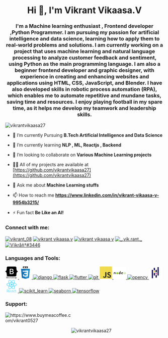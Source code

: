 <h1 align="center">Hi 👋, I'm Vikrant Vikaasa.V</h1>
<h3 align="center">I'm a Machine learning enthusiast , Frontend developer ,Python Programmer. I am pursuing my passion for artificial intelligence and data science, learning how to apply them to real-world problems and solutions. I am currently working on a project that uses machine learning and natural language processing to analyze customer feedback and sentiment, using Python as the main programming language. I am also a beginner frontend developer and graphic designer, with experience in creating and enhancing websites and applications using HTML, CSS, JavaScript, and Blender. I have also developed skills in robotic process automation (RPA), which enables me to automate repetitive and mundane tasks, saving time and resources. I enjoy playing football in my spare time, as it helps me develop my teamwork and leadership skills.</h3>

<p align="left"> <img src="https://komarev.com/ghpvc/?username=vikrantvikaasa27&label=Profile%20views&color=0e75b6&style=flat" alt="vikrantvikaasa27" /> </p>

- 🔭 I’m currently Pursuing **B.Tech Artificial Intelligence and Data Science**

- 🌱 I’m currently learning **NLP , ML, Reactjs , Backend**

- 👯 I’m looking to collaborate on **Various Machine Learning projects**

- 👨‍💻 All of my projects are available at [https://github.com/vikrantvikaasa27](https://github.com/vikrantvikaasa27)

- 💬 Ask me about **Machine Learning stuffs**

- 📫 How to reach me **https://www.linkedin.com/in/vikrant-vikaasa-v-9954b3215/**

- ⚡ Fun fact **Be Like an AI!**

<h3 align="left">Connect with me:</h3>
<p align="left">
<a href="https://twitter.com/vikrant_08" target="blank"><img align="center" src="https://raw.githubusercontent.com/rahuldkjain/github-profile-readme-generator/master/src/images/icons/Social/twitter.svg" alt="vikrant_08" height="30" width="40" /></a>
<a href="https://linkedin.com/in/vikrant vikaasa.v" target="blank"><img align="center" src="https://raw.githubusercontent.com/rahuldkjain/github-profile-readme-generator/master/src/images/icons/Social/linked-in-alt.svg" alt="vikrant vikaasa.v" height="30" width="40" /></a>
<a href="https://kaggle.com/vikrant vikaasa v" target="blank"><img align="center" src="https://raw.githubusercontent.com/rahuldkjain/github-profile-readme-generator/master/src/images/icons/Social/kaggle.svg" alt="vikrant vikaasa v" height="30" width="40" /></a>
<a href="https://instagram.com/_.vik.rant._" target="blank"><img align="center" src="https://raw.githubusercontent.com/rahuldkjain/github-profile-readme-generator/master/src/images/icons/Social/instagram.svg" alt="_.vik.rant._" height="30" width="40" /></a>
<a href="https://discord.gg/Vïkråñ†#3446" target="blank"><img align="center" src="https://raw.githubusercontent.com/rahuldkjain/github-profile-readme-generator/master/src/images/icons/Social/discord.svg" alt="Vïkråñ†#3446" height="30" width="40" /></a>
</p>

<h3 align="left">Languages and Tools:</h3>
<p align="left"> <a href="https://getbootstrap.com" target="_blank" rel="noreferrer"> <img src="https://raw.githubusercontent.com/devicons/devicon/master/icons/bootstrap/bootstrap-plain-wordmark.svg" alt="bootstrap" width="40" height="40"/> </a> <a href="https://www.w3schools.com/css/" target="_blank" rel="noreferrer"> <img src="https://raw.githubusercontent.com/devicons/devicon/master/icons/css3/css3-original-wordmark.svg" alt="css3" width="40" height="40"/> </a> <a href="https://www.djangoproject.com/" target="_blank" rel="noreferrer"> <img src="https://cdn.worldvectorlogo.com/logos/django.svg" alt="django" width="40" height="40"/> </a> <a href="https://flask.palletsprojects.com/" target="_blank" rel="noreferrer"> <img src="https://www.vectorlogo.zone/logos/pocoo_flask/pocoo_flask-icon.svg" alt="flask" width="40" height="40"/> </a> <a href="https://flutter.dev" target="_blank" rel="noreferrer"> <img src="https://www.vectorlogo.zone/logos/flutterio/flutterio-icon.svg" alt="flutter" width="40" height="40"/> </a> <a href="https://git-scm.com/" target="_blank" rel="noreferrer"> <img src="https://www.vectorlogo.zone/logos/git-scm/git-scm-icon.svg" alt="git" width="40" height="40"/> </a> <a href="https://developer.mozilla.org/en-US/docs/Web/JavaScript" target="_blank" rel="noreferrer"> <img src="https://raw.githubusercontent.com/devicons/devicon/master/icons/javascript/javascript-original.svg" alt="javascript" width="40" height="40"/> </a> <a href="https://nodejs.org" target="_blank" rel="noreferrer"> <img src="https://raw.githubusercontent.com/devicons/devicon/master/icons/nodejs/nodejs-original-wordmark.svg" alt="nodejs" width="40" height="40"/> </a> <a href="https://opencv.org/" target="_blank" rel="noreferrer"> <img src="https://www.vectorlogo.zone/logos/opencv/opencv-icon.svg" alt="opencv" width="40" height="40"/> </a> <a href="https://pandas.pydata.org/" target="_blank" rel="noreferrer"> <img src="https://raw.githubusercontent.com/devicons/devicon/2ae2a900d2f041da66e950e4d48052658d850630/icons/pandas/pandas-original.svg" alt="pandas" width="40" height="40"/> </a> <a href="https://reactjs.org/" target="_blank" rel="noreferrer"> <img src="https://raw.githubusercontent.com/devicons/devicon/master/icons/react/react-original-wordmark.svg" alt="react" width="40" height="40"/> </a> <a href="https://scikit-learn.org/" target="_blank" rel="noreferrer"> <img src="https://upload.wikimedia.org/wikipedia/commons/0/05/Scikit_learn_logo_small.svg" alt="scikit_learn" width="40" height="40"/> </a> <a href="https://seaborn.pydata.org/" target="_blank" rel="noreferrer"> <img src="https://seaborn.pydata.org/_images/logo-mark-lightbg.svg" alt="seaborn" width="40" height="40"/> </a> <a href="https://www.tensorflow.org" target="_blank" rel="noreferrer"> <img src="https://www.vectorlogo.zone/logos/tensorflow/tensorflow-icon.svg" alt="tensorflow" width="40" height="40"/> </a> </p>

<h3 align="left">Support:</h3>
<p><a href="https://www.buymeacoffee.com/https://www.buymeacoffee.com/vikrant0527"> <img align="left" src="https://cdn.buymeacoffee.com/buttons/v2/default-yellow.png" height="50" width="210" alt="https://www.buymeacoffee.com/vikrant0527" /></a></p><br><br>

<p><img align="center" src="https://github-readme-stats.vercel.app/api/top-langs?username=vikrantvikaasa27&show_icons=true&locale=en&layout=compact" alt="vikrantvikaasa27" /></p>
